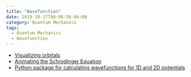 ```yaml
---
title: "Wavefunction"
date: 2019-10-27T08:08:50-04:00
category: Quantum Mechanics
tags:
  - Quantum Mechanics
  - Wavefunction
---
```


*  [Visualizing orbitals](https://towardsdatascience.com/quantum-physics-visualization-with-python-35df8b365ff)
*  [Animating the Schrodinger Equation](https://jakevdp.github.io/blog/2012/09/05/quantum-python/)
*  [Python package for calculating wavefunctions for 1D and 2D potentials](https://github.com/jrjohansson/wavefunction)
